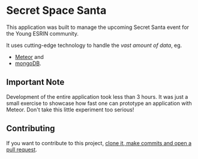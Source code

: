 # Secret Space Santa

This application was built to manage the upcoming Secret Santa event for the Young ESRIN community.

It uses cutting-edge technology to handle the *vast amount of data*, eg.

- [Meteor](https://www.meteor.com/) and
- [mongoDB](https://www.mongodb.com/).
                 
## Important Note

Development of the entire application took less than 3 hours. It was just a small exercise to showcase how fast one can prototype an application with Meteor. Don't take this little experiment too serious!

## Contributing

If you want to contribute to this project, 
[clone it, make commits and open a pull request](https://guides.github.com/activities/contributing-to-open-source/).
